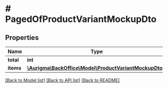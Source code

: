 # # PagedOfProductVariantMockupDto

## Properties

Name | Type | Description | Notes
------------ | ------------- | ------------- | -------------
**total** | **int** |  | [optional]
**items** | [**\Aurigma\BackOffice\Model\ProductVariantMockupDto[]**](ProductVariantMockupDto.md) |  | [optional]

[[Back to Model list]](../../README.md#models) [[Back to API list]](../../README.md#endpoints) [[Back to README]](../../README.md)
